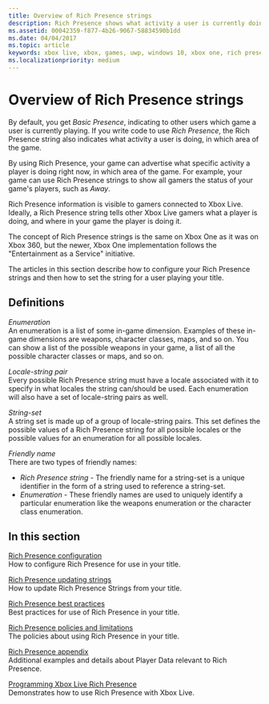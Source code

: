 ```yaml
---
title: Overview of Rich Presence strings
description: Rich Presence shows what activity a user is currently doing, in which area of the game.
ms.assetid: 00042359-f877-4b26-9067-58834590b1dd
ms.date: 04/04/2017
ms.topic: article
keywords: xbox live, xbox, games, uwp, windows 10, xbox one, rich presence
ms.localizationpriority: medium
---
```


# Overview of Rich Presence strings

By default, you get *Basic Presence*, indicating to other users which game a user is currently playing.
If you write code to use *Rich Presence*, the Rich Presence string also indicates what activity a user is doing, in which area of the game.

By using Rich Presence, your game can advertise what specific activity a player is doing right now, in which area of the game.
For example, your game can use Rich Presence strings to show all gamers the status of your game's players, such as *Away*.

Rich Presence information is visible to gamers connected to Xbox Live.
Ideally, a Rich Presence string tells other Xbox Live gamers what a player is doing, and where in your game the player is doing it.

The concept of Rich Presence strings is the same on Xbox One as it was on Xbox 360, but the newer, Xbox One implementation follows the "Entertainment as a Service" initiative.

The articles in this section describe how to configure your Rich Presence strings and then how to set the string for a user playing your title.


## Definitions

*Enumeration*  
An enumeration is a list of some in-game dimension.
Examples of these in-game dimensions are weapons, character classes, maps, and so on.
You can show a list of the possible weapons in your game, a list of all the possible character classes or maps, and so on.

*Locale-string pair*  
Every possible Rich Presence string must have a locale associated with it to specify in what locales the string can/should be used.
Each enumeration will also have a set of locale-string pairs as well.

*String-set*  
A string set is made up of a group of locale-string pairs.
This set defines the possible values of a Rich Presence string for all possible locales or the possible values for an enumeration for all possible locales.

*Friendly name*  
There are two types of friendly names:
* *Rich Presence string* - The friendly name for a string-set is a unique identifier in the form of a string used to reference a string-set.
* *Enumeration* - These friendly names are used to uniquely identify a particular enumeration like the weapons enumeration or the character class enumeration.


## In this section

[Rich Presence configuration](rich-presence-strings-configuration.md)  
How to configure Rich Presence for use in your title.

[Rich Presence updating strings](rich-presence-strings-updating-strings.md)  
How to update Rich Presence Strings from your title.

[Rich Presence best practices](rich-presence-strings-best-practices.md)  
Best practices for use of Rich Presence in your title.

[Rich Presence policies and limitations](rich-presence-strings-policies-and-limitations.md)  
The policies about using Rich Presence in your title.

[Rich Presence appendix](rich-presence-strings-appendix.md)  
Additional examples and details about Player Data relevant to Rich Presence.

[Programming Xbox Live Rich Presence](programming-rich-presence.md)  
Demonstrates how to use Rich Presence with Xbox Live.
